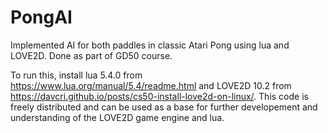 # PongAI
Implemented AI for both paddles in classic Atari Pong using lua and LOVE2D. Done as part of GD50 course.

To run this, install lua 5.4.0 from https://www.lua.org/manual/5.4/readme.html and LOVE2D 10.2 from https://davcri.github.io/posts/cs50-install-love2d-on-linux/.
This code is freely distributed and can be used as a base for further developement and understanding of the LOVE2D game engine and lua.

